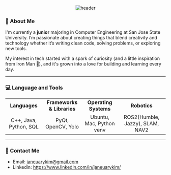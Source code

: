 <div align="center"> 
  
  ![header](https://capsule-render.vercel.app/api?type=blur&height=160&text=Hi%20There!👋%20I'm%20Jane%20Kim&color=gradient)

</div>

### 🌟 About Me

I'm currently a <b>junior</b> majoring in Computer Engineering at San Jose State University. 
I’m passionate about creating things that blend creativity and technology whether it’s writing clean code, solving problems, or exploring new tools.

My interest in tech started with a spark of curiosity (and a little inspiration from Iron Man 🦾), and it's grown into a love for building and learning every day.



---



### 💻 Language and Tools

<p>
  <table align="center">
    <tr>
      <td align="center"><strong>Languages</strong></td>
      <td align="center"><strong>Frameworks & Libraries</strong></td>
      <td align="center"><strong>Operating Systems</strong></td>
      <td align="center"><strong>Robotics</strong></td>
    </tr>
    <tr>
      <td align="center">
        C++,  Java,  Python,  SQL
      </td>
      <td align="center">
        PyQt, OpenCV, Yolo
      </td>
      <td align="center">
        Ubuntu, Mac, Python venv
      </td>
      <td align="center">
        ROS2(Humble, Jazzy), SLAM, NAV2
      </td>
    </tr>
  </table>
</p>

---



### 📧 Contact Me
- Email: janeuarykim@gmail.com
- Linkedin: https://www.linkedin.com/in/janeuarykim/
